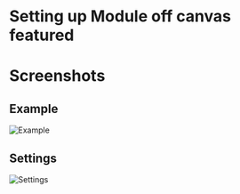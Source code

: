Setting up Module off canvas featured
====



Screenshots
====

Example
---

![Example](http://localhost:8888/builder/joomla-template/data/boost/images/module-off-canvas-featured/Example.png)

Settings
---

![Settings](http://localhost:8888/builder/joomla-template/data/boost/images/module-off-canvas-featured/Settings.jpeg)

